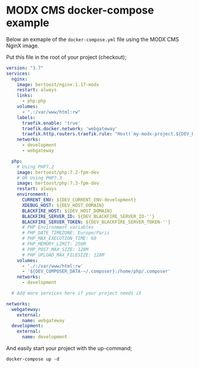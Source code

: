# MODX CMS docker-compose example

Below an exmaple of the `docker-compose.yml` file using the MODX CMS NginX image.

Put this file in the root of your project (checkout);

```yaml
version: "3.7"
services:
  nginx:
    image: bertoost/nginx:1.17-modx
    restart: always
    links:
      - php:php
    volumes:
      - ".:/var/www/html:rw"
    labels:
      traefik.enable: 'true'
      traefik.docker.network: 'webgateway'
      traefik.http.routers.traefik.rule: "Host(`my-modx-project.${DEV_HOST_DOMAIN:-local}`)"
    networks:
      - development
      - webgateway

  php:
    # Using PHP7.2
    image: bertoost/php:7.2-fpm-dev
    # OR Using PHP7.3
    image: bertoost/php:7.3-fpm-dev
    restart: always
    environment:
      CURRENT_ENV: ${DEV_CURRENT_ENV-development}
      XDEBUG_HOST: ${DEV_HOST_DOMAIN}
      BLACKFIRE_HOST: ${DEV_HOST_DOMAIN}
      BLACKFIRE_SERVER_ID: ${DEV_BLACKFIRE_SERVER_ID-''}
      BLACKFIRE_SERVER_TOKEN: ${DEV_BLACKFIRE_SERVER_TOKEN-''}
      # PHP Environment variables
      # PHP_DATE_TIMEZONE: Europe/Paris
      # PHP_MAX_EXECUTION_TIME: 60
      # PHP_MEMORY_LIMIT: 256M
      # PHP_POST_MAX_SIZE: 128M
      # PHP_UPLOAD_MAX_FILESIZE: 128M
    volumes:
      - './:/var/www/html:rw'
      - '${DEV_COMPOSER_DATA-~/.composer}:/home/php/.composer'
    networks:
      - development

  # Add more services here if your project needs it

networks:
  webgateway:
    external:
      name: webgateway
  development:
    external:
      name: development
```

And easily start your project with the up-command;

```terminal
docker-compose up -d
```
